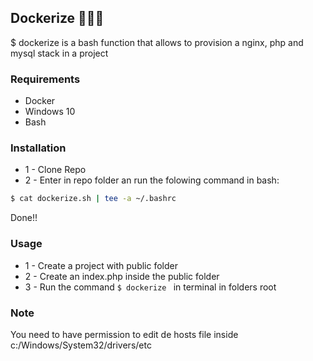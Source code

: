 ## Dockerize 🐋🐋🐋
$ dockerize is a bash function that allows to provision a nginx, php and mysql stack in a project 

### Requirements
  - Docker
  - Windows 10
  - Bash

### Installation
  - 1 - Clone Repo
  - 2 - Enter in repo folder an run the folowing command in bash:
```bash
$ cat dockerize.sh | tee -a ~/.bashrc
```
Done!!

### Usage
  - 1 - Create a project with public folder
  - 2 - Create an index.php inside the public folder 
  - 3 - Run the command ```$ dockerize ``` in terminal in folders root

### Note
You need to have permission to edit de hosts file inside c:/Windows/System32/drivers/etc
